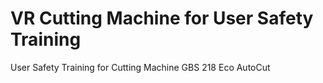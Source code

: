 # VR Cutting Machine for User Safety Training
User Safety Training for Cutting Machine GBS 218 Eco AutoCut 

